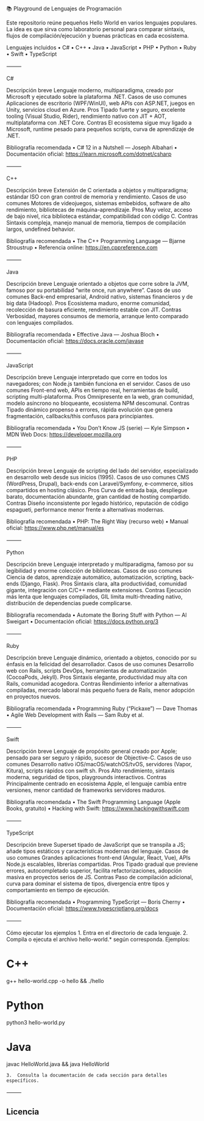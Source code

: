 📚 Playground de Lenguajes de Programación

Este repositorio reúne pequeños Hello World en varios lenguajes populares. La idea es que sirva como
laboratorio personal para comparar sintaxis, flujos de compilación/ejecución y buenas prácticas en
cada ecosistema.

Lenguajes incluidos
	•	C#
	•	C++
	•	Java
	•	JavaScript
	•	PHP
	•	Python
	•	Ruby
	•	Swift
	•	TypeScript

⸻

C#

	
Descripción breve	Lenguaje moderno, multiparadigma, creado por Microsoft y ejecutado sobre la plataforma .NET.
Casos de uso comunes	Aplicaciones de escritorio (WPF/WinUI), web APIs con ASP.NET, juegos en Unity, servicios cloud en Azure.
Pros	Tipado fuerte y seguro, excelente tooling (Visual Studio, Rider), rendimiento nativo con JIT + AOT, multiplataforma con .NET Core.
Contras	El ecosistema sigue muy ligado a Microsoft, runtime pesado para pequeños scripts, curva de aprendizaje de .NET.

Bibliografía recomendada
	•	C# 12 in a Nutshell — Joseph Albahari
	•	Documentación oficial: https://learn.microsoft.com/dotnet/csharp

⸻

C++

	
Descripción breve	Extensión de C orientada a objetos y multiparadigma; estándar ISO con gran control de memoria y rendimiento.
Casos de uso comunes	Motores de videojuegos, sistemas embebidos, software de alto rendimiento, bibliotecas de máquina-aprendizaje.
Pros	Muy veloz, acceso de bajo nivel, rica biblioteca estándar, compatibilidad con código C.
Contras	Sintaxis compleja, manejo manual de memoria, tiempos de compilación largos, undefined behavior.

Bibliografía recomendada
	•	The C++ Programming Language — Bjarne Stroustrup
	•	Referencia online: https://en.cppreference.com

⸻

Java

	
Descripción breve	Lenguaje orientado a objetos que corre sobre la JVM, famoso por su portabilidad “write once, run anywhere”.
Casos de uso comunes	Back-end empresarial, Android nativo, sistemas financieros y de big data (Hadoop).
Pros	Ecosistema maduro, enorme comunidad, recolección de basura eficiente, rendimiento estable con JIT.
Contras	Verbosidad, mayores consumos de memoria, arranque lento comparado con lenguajes compilados.

Bibliografía recomendada
	•	Effective Java — Joshua Bloch
	•	Documentación oficial: https://docs.oracle.com/javase

⸻

JavaScript

	
Descripción breve	Lenguaje interpretado que corre en todos los navegadores; con Node.js también funciona en el servidor.
Casos de uso comunes	Front-end web, APIs en tiempo real, herramientas de build, scripting multi-plataforma.
Pros	Omnipresente en la web, gran comunidad, modelo asíncrono no bloqueante, ecosistema NPM descomunal.
Contras	Tipado dinámico propenso a errores, rápida evolución que genera fragmentación, callbacks/this confusos para principiantes.

Bibliografía recomendada
	•	You Don’t Know JS (serie) — Kyle Simpson
	•	MDN Web Docs: https://developer.mozilla.org

⸻

PHP

	
Descripción breve	Lenguaje de scripting del lado del servidor, especializado en desarrollo web desde sus inicios (1995).
Casos de uso comunes	CMS (WordPress, Drupal), back-ends con Laravel/Symfony, e-commerce, sitios compartidos en hosting clásico.
Pros	Curva de entrada baja, despliegue barato, documentación abundante, gran cantidad de hosting compartido.
Contras	Diseño inconsistente por legado histórico, reputación de código espagueti, performance menor frente a alternativas modernas.

Bibliografía recomendada
	•	PHP: The Right Way (recurso web)
	•	Manual oficial: https://www.php.net/manual/es

⸻

Python

	
Descripción breve	Lenguaje interpretado y multiparadigma, famoso por su legibilidad y enorme colección de bibliotecas.
Casos de uso comunes	Ciencia de datos, aprendizaje automático, automatización, scripting, back-ends (Django, Flask).
Pros	Sintaxis clara, alta productividad, comunidad gigante, integración con C/C++ mediante extensiones.
Contras	Ejecución más lenta que lenguajes compilados, GIL limita multi-threading nativo, distribución de dependencias puede complicarse.

Bibliografía recomendada
	•	Automate the Boring Stuff with Python — Al Sweigart
	•	Documentación oficial: https://docs.python.org/3

⸻

Ruby

	
Descripción breve	Lenguaje dinámico, orientado a objetos, conocido por su énfasis en la felicidad del desarrollador.
Casos de uso comunes	Desarrollo web con Rails, scripts DevOps, herramientas de automatización (CocoaPods, Jekyll).
Pros	Sintaxis elegante, productividad muy alta con Rails, comunidad acogedora.
Contras	Rendimiento inferior a alternativas compiladas, mercado laboral más pequeño fuera de Rails, menor adopción en proyectos nuevos.

Bibliografía recomendada
	•	Programming Ruby (“Pickaxe”) — Dave Thomas
	•	Agile Web Development with Rails — Sam Ruby et al.

⸻

Swift

	
Descripción breve	Lenguaje de propósito general creado por Apple; pensado para ser seguro y rápido, sucesor de Objective-C.
Casos de uso comunes	Desarrollo nativo iOS/macOS/watchOS/tvOS, servidores (Vapor, Kitura), scripts rápidos con swift sh.
Pros	Alto rendimiento, sintaxis moderna, seguridad de tipos, playgrounds interactivos.
Contras	Principalmente centrado en ecosistema Apple, el lenguaje cambia entre versiones, menor cantidad de frameworks servidores maduros.

Bibliografía recomendada
	•	The Swift Programming Language (Apple Books, gratuito)
	•	Hacking with Swift: https://www.hackingwithswift.com

⸻

TypeScript

	
Descripción breve	Superset tipado de JavaScript que se transpila a JS; añade tipos estáticos y características modernas del lenguaje.
Casos de uso comunes	Grandes aplicaciones front-end (Angular, React, Vue), APIs Node.js escalables, librerías compartidas.
Pros	Tipado gradual que previene errores, autocompletado superior, facilita refactorizaciones, adopción masiva en proyectos serios de JS.
Contras	Paso de compilación adicional, curva para dominar el sistema de tipos, divergencia entre tipos y comportamiento en tiempo de ejecución.

Bibliografía recomendada
	•	Programming TypeScript — Boris Cherny
	•	Documentación oficial: https://www.typescriptlang.org/docs

⸻

Cómo ejecutar los ejemplos
	1.	Entra en el directorio de cada lenguaje.
	2.	Compila o ejecuta el archivo hello-world.* según corresponda. Ejemplos:

# C++
g++ hello-world.cpp -o hello && ./hello

# Python
python3 hello-world.py

# Java
javac HelloWorld.java && java HelloWorld


	3.	Consulta la documentación de cada sección para detalles específicos.

⸻

Licencia
-